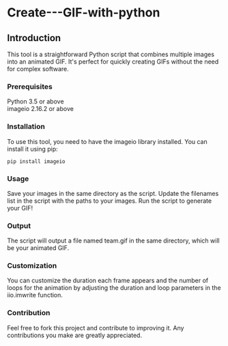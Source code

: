 # Create---GIF-with-python
<!DOCTYPE html>
<html lang="en">
<head>
  <meta charset="UTF-8">
  <meta name="viewport" content="width=device-width, initial-scale=1.0">
  <title>Animated GIF Tool</title>
</head>
<body>
  <div>
    <h2>Introduction</h2>
    <p>This tool is a straightforward Python script that combines multiple images into an animated GIF. It's perfect for quickly creating GIFs without the need for complex software.</p>
  </div>

  <div>
    <h3>Prerequisites</h3>
    <p>Python 3.5 or above<br>imageio 2.16.2 or above</p>
  </div>

  <div>
    <h3>Installation</h3>
    <p>To use this tool, you need to have the imageio library installed. You can install it using pip:</p>
    <code>pip install imageio</code>
  </div>

  <div>
    <h3>Usage</h3>
    <p>Save your images in the same directory as the script. Update the filenames list in the script with the paths to your images. Run the script to generate your GIF!</p>
  </div>

  <div>
    <h3>Output</h3>
    <p>The script will output a file named team.gif in the same directory, which will be your animated GIF.</p>
  </div>

  <div>
    <h3>Customization</h3>
    <p>You can customize the duration each frame appears and the number of loops for the animation by adjusting the duration and loop parameters in the iio.imwrite function.</p>
  </div>

  <div>
    <h3>Contribution</h3>
    <p>Feel free to fork this project and contribute to improving it. Any contributions you make are greatly appreciated.</p>
  </div>
</body>
</html>
